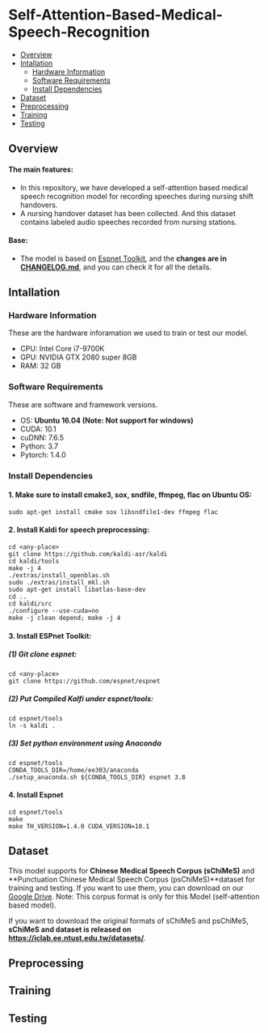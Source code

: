 # Self-Attention-Based-Medical-Speech-Recognition
* [Overview](#Overview)
* [Intallation](#Intallation)
    * [Hardware Information](#Hardware-Information)
    * [Software Requirements](#Software-Requirements)
    * [Install Dependencies](#Install-Dependencies)
* [Dataset](#Dataset)
* [Preprocessing](#Preprocessing)
* [Training](#Training)
* [Testing](#Testing)

## Overview
#### The main features:
* In this repository, we have developed a self-attention based medical speech recognition model for recording speeches during nursing shift handovers.
* A nursing handover dataset has been collected. And this dataset contains labeled audio speeches recorded from nursing stations.
#### Base:
* The model is based on [Espnet Toolkit](https://github.com/espnet/espnet), and the **changes are in [CHANGELOG.md](CHANGELOG.md)**, and you can check it for all the details.

## Intallation
### Hardware Information
These are the hardware inforamation we used to train or test our model.
* CPU: Intel Core i7-9700K
* GPU: NVIDIA GTX 2080 super 8GB
* RAM: 32 GB
### Software Requirements
These are software and framework versions.
* OS: **Ubuntu 16.04 (Note: Not support for windows)**
* CUDA: 10.1
* cuDNN: 7.6.5
* Python: 3.7
* Pytorch: 1.4.0
### Install Dependencies
#### 1. **Make sure to install cmake3, sox, sndfile, ffmpeg, flac on Ubuntu OS**:
```
sudo apt-get install cmake sox libsndfile1-dev ffmpeg flac
```
#### 2. Install **Kaldi for speech preprocessing**:
```
cd <any-place>
git clone https://github.com/kaldi-asr/kaldi
cd kaldi/tools
make -j 4
./extras/install_openblas.sh
sudo ./extras/install_mkl.sh
sudo apt-get install libatlas-base-dev
cd ..
cd kaldi/src
./configure --use-cuda=no
make -j clean depend; make -j 4
```
#### 3. Install **ESPnet Toolkit**:
##### (1) Git clone espnet:
```
cd <any-place>
git clone https://github.com/espnet/espnet
```
##### (2) Put Compiled Kalfi under espnet/tools:
```
cd espnet/tools
ln -s kaldi .
```
##### (3) Set python environment using Anaconda
```
cd espnet/tools
CONDA_TOOLS_DIR=/home/ee303/anaconda
./setup_anaconda.sh ${CONDA_TOOLS_DIR} espnet 3.8
```
#### 4. Install Espnet
```
cd espnet/tools
make
make TH_VERSION=1.4.0 CUDA_VERSION=10.1
```
## Dataset
This model supports for **Chinese Medical Speech Corpus (sChiMeS)** and **Punctuation Chinese Medical Speech Corpus (psChiMeS)**dataset for training and testing. If you want to use them, you can download on our [Google Drive](https://drive.google.com/drive/folders/1AVhkHPOLvZMwWBNqI5kXC85PsOmB-032?usp=sharing). Note: This corpus format is only for this Model (self-attention based model).

If you want to download the original formats of sChiMeS and psChiMeS, **sChiMeS and dataset is released on https://iclab.ee.ntust.edu.tw/datasets/**.

## Preprocessing

## Training

## Testing

